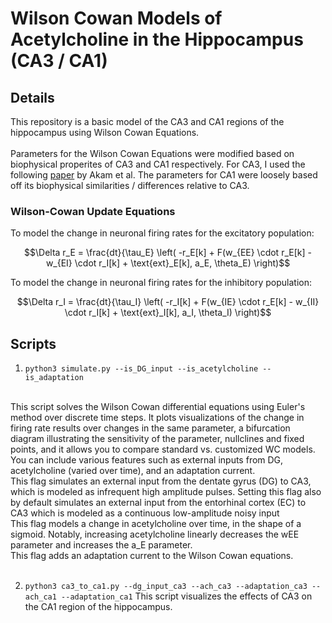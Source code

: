 # Wilson Cowan Models of Acetylcholine in the Hippocampus (CA3 / CA1)

## Details
This repository is a basic model of the CA3 and CA1 regions of the hippocampus using Wilson Cowan Equations.
<br>
<br>
Parameters for the Wilson Cowan Equations were modified based on biophysical properites of CA3 and CA1 respectively. For CA3, I used the following [paper](https://www.nature.com/articles/nn.3081) by Akam et al. The parameters for CA1 were loosely based off its biophysical similarities / differences relative to CA3.

### Wilson-Cowan Update Equations
To model the change in neuronal firing rates for the excitatory population:

$$\Delta r_E = \frac{dt}{\tau_E} \left( -r_E[k] + F(w_{EE} \cdot r_E[k] - w_{EI} \cdot r_I[k] + \text{ext}_E[k], a_E, \theta_E) \right)$$

To model the change in neuronal firing rates for the inhibitory population:

$$\Delta r_I = \frac{dt}{\tau_I} \left( -r_I[k] + F(w_{IE} \cdot r_E[k] - w_{II} \cdot r_I[k] + \text{ext}_I[k], a_I, \theta_I) \right)$$

## Scripts
<!-- `python3 simulate.py --is_DG_input --is_acetylcholine --is_adaptation` 
<br>
`python3 ca3_to_ca1.py --dg_input_ca3 --ach_ca3 --adaptation_ca3 --ach_ca1 --adaptation_ca1`
<br> -->

1. `python3 simulate.py --is_DG_input --is_acetylcholine --is_adaptation`
<br>
This script solves the Wilson Cowan differential equations using Euler's method over discrete time steps. It plots visualizations of the change in firing rate results over changes in the same parameter, a bifurcation diagram illustrating the sensitivity of the parameter, nullclines and fixed points, and it allows you to compare standard vs. customized WC models. You can include various features such as external inputs from DG, acetylcholine (varied over time), and an adaptation current. 
<br
`--is_DG_input'> This flag simulates an external input from the dentate gyrus (DG) to CA3, which is modeled as infrequent high amplitude pulses. Setting this flag also by default simulates an external input from the entorhinal cortex (EC) to CA3 which is modeled as a continuous low-amplitude noisy input
<br
`--is_acetylcholine`> This flag models a change in acetylcholine over time, in the shape of a sigmoid. Notably, increasing acetylcholine linearly decreases the wEE parameter and increases the a_E parameter. 
<br `--is_adaptation`> This flag adds an adaptation current to the Wilson Cowan equations. 
<br>
<br>

2. `python3 ca3_to_ca1.py --dg_input_ca3 --ach_ca3 --adaptation_ca3 --ach_ca1 --adaptation_ca1`
This script visualizes the effects of CA3 on the CA1 region of the hippocampus. 
